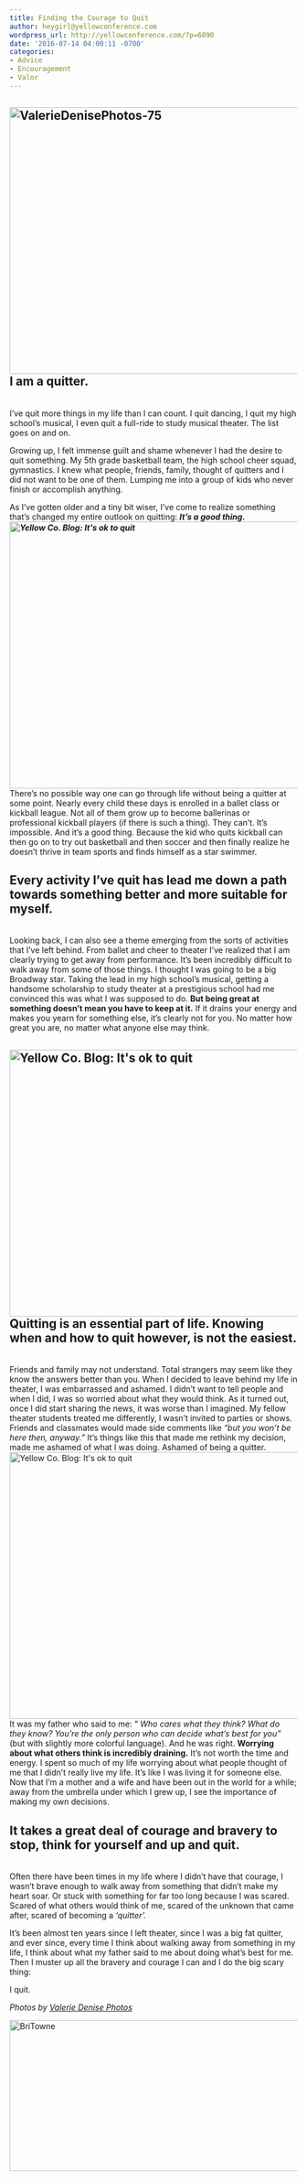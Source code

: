 ```yaml
---
title: Finding the Courage to Quit
author: heygirl@yellowconference.com
wordpress_url: http://yellowconference.com/?p=6090
date: '2016-07-14 04:00:11 -0700'
categories:
- Advice
- Encouragement
- Valor
---
```

<h2> <a href="http://yellowconference.com/wp-content/uploads/2016/07/ValerieDenisePhotos-75.jpg"><img class="aligncenter size-full wp-image-6099" src="http://yellowconference.com/wp-content/uploads/2016/07/ValerieDenisePhotos-75.jpg" alt="ValerieDenisePhotos-75" width="700" height="467" /></a>I am a quitter. </h2><br />
I&rsquo;ve quit more things in my life than I can count. I quit dancing, I quit my high school&rsquo;s musical, I even quit a full-ride to study musical theater. The list goes on and on.</p>
<p>Growing up, I felt immense guilt and shame whenever I had the desire to quit something. My 5th grade basketball team, the high school cheer squad, gymnastics. I knew what people, friends, family, thought of quitters and I did not want to be one of them. Lumping me into a group of kids who never finish or accomplish anything.</p>
<p>As I&rsquo;ve gotten older and a tiny bit wiser, I&rsquo;ve come to realize something that&rsquo;s changed my entire outlook on quitting: <strong><em>It&rsquo;s a good thing.<a href="http://yellowconference.com/wp-content/uploads/2016/07/ValerieDenisePhotos-73.jpg"><img class="aligncenter size-full wp-image-6094" src="http://yellowconference.com/wp-content/uploads/2016/07/ValerieDenisePhotos-73.jpg" alt="Yellow Co. Blog: It's ok to quit" width="700" height="467" /></a></em></strong>There&rsquo;s no possible way one can go through life without being a quitter at some point. Nearly every child these days is enrolled in a ballet class or kickball league. Not all of them grow up to become ballerinas or professional kickball players (if there is such a thing). They can&rsquo;t. It&rsquo;s impossible. And it&rsquo;s a good thing. Because the kid who quits kickball can then go on to try out basketball and then soccer and then finally realize he doesn&rsquo;t thrive in team sports and finds himself as a star swimmer.</p>
<h2>Every activity I&rsquo;ve quit has lead me down a path towards something better and more suitable for myself.</h2><br />
Looking back, I can also see a theme emerging from the sorts of activities that I&rsquo;ve left behind. From ballet and cheer to theater I&rsquo;ve realized that I am clearly trying to get away from performance. It&rsquo;s been incredibly difficult to walk away from some of those things. I thought I was going to be a big Broadway star. Taking the lead in my high school&rsquo;s musical, getting a handsome scholarship to study theater at a prestigious school had me convinced this was what I was supposed to do. <strong>But being great at something doesn&rsquo;t mean you have to keep at it.</strong> If it drains your energy and makes you yearn for something else, it&rsquo;s clearly not for you. No matter how great you are, no matter what anyone else may think.</p>
<h2><a href="http://yellowconference.com/wp-content/uploads/2016/07/ValerieDenisePhotos-79.jpg"><img class="aligncenter size-full wp-image-6092" src="http://yellowconference.com/wp-content/uploads/2016/07/ValerieDenisePhotos-79.jpg" alt="Yellow Co. Blog: It's ok to quit" width="700" height="467" /></a> <strong>Quitting is an essential part of life.</strong> Knowing when and how to quit however, is not the easiest.  </h2><br />
 Friends and family may not understand. Total strangers may seem like they know the answers better than you. When I decided to leave behind my life in theater, I was embarrassed and ashamed. I didn&rsquo;t want to tell people and when I did, I was so worried about what they would think. As it turned out, once I did start sharing the news, it was worse than I imagined. My fellow theater students treated me differently, I wasn&rsquo;t invited to parties or shows. Friends and classmates would made side comments like  <i> &ldquo;but you won&rsquo;t be here then, anyway.&rdquo; </i>  It&rsquo;s things like this that made me rethink my decision, made me ashamed of what I was doing. Ashamed of being a quitter.<a href="http://yellowconference.com/wp-content/uploads/2016/07/ValerieDenisePhotos-74.jpg"><img class="aligncenter size-full wp-image-6093" src="http://yellowconference.com/wp-content/uploads/2016/07/ValerieDenisePhotos-74.jpg" alt="Yellow Co. Blog: It's ok to quit" width="700" height="467" /></a>  It was my father who said to me: &ldquo; <i> Who cares what they think? What do they know? You&rsquo;re the only person who can decide what&rsquo;s best for you&rdquo; </i>  (but with slightly more colorful language). And he was right. <strong>Worrying about what others think is incredibly draining.</strong> It&rsquo;s not worth the time and energy. I spent so much of my life worrying about what people thought of me that I didn&rsquo;t really live my life. It&rsquo;s like I was living it for someone else. Now that I&rsquo;m a mother and a wife and have been out in the world for a while; away from the umbrella under which I grew up, I see the importance of making my own decisions.  </p>
<h2> It takes a great deal of courage and bravery to stop, think for yourself and up and quit.  </h2><br />
 Often there have been times in my life where I didn&rsquo;t have that courage, I wasn&rsquo;t brave enough to walk away from something that didn&rsquo;t make my heart soar. Or stuck with something for far too long because I was scared. Scared of what others would think of me, scared of the unknown that came after, scared of becoming a <em>&lsquo;quitter&rsquo;. </em> </p>
<p>It&rsquo;s been almost ten years since I left theater, since I was a big fat quitter, and ever since, every time I think about walking away from something in my life, I think about what my father said to me about doing what&rsquo;s best for me. Then I muster up all the bravery and courage I can and I do the big scary thing:</p>
<p> I quit. </p>
<p><em>Photos by <a href="http://www.valeriedenisephotos.com/" target="_blank">Valerie Denise Photos</a></em></p>
<p><a href="http://www.lifebybri.com/" target="_blank"><img class="aligncenter size-full wp-image-6121" src="http://yellowconference.com/wp-content/uploads/2016/07/BriTowne.jpg" alt="BriTowne" width="700" height="264" /></a></p>

